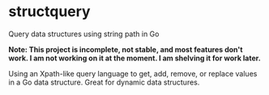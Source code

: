 # structquery
Query data structures using string path in Go

**Note: This project is incomplete, not stable, and most features don't work. I am not working on it at the moment. I am shelving it for work later.**

Using an Xpath-like query language to get, add, remove, or replace values in a Go data structure. Great for dynamic data structures.
